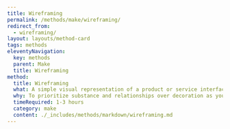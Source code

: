 ```yaml
---
title: Wireframing
permalink: /methods/make/wireframing/
redirect_from:
  - wireframing/
layout: layouts/method-card
tags: methods
eleventyNavigation:
  key: methods
  parent: Make
  title: Wireframing
method:
  title: Wireframing
  what: A simple visual representation of a product or service interface.
  why: To prioritize substance and relationships over decoration as you begin defining the solution. Wireframing also gives designers a great opportunity to start asking developers early questions about feasibility and structure.
  timeRequired: 1-3 hours
  category: make
  content: ./_includes/methods/markdown/wireframing.md
---
```

